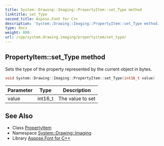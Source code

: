 ```yaml
---
title: System::Drawing::Imaging::PropertyItem::set_Type method
linktitle: set_Type
second_title: Aspose.Font for C++
description: 'System::Drawing::Imaging::PropertyItem::set_Type method. Sets the type of the property represented by the current object in bytes in C++.'
type: docs
weight: 800
url: /cpp/system.drawing.imaging/propertyitem/set_type/
---
```

## PropertyItem::set_Type method


Sets the type of the property represented by the current object in bytes.

```cpp
void System::Drawing::Imaging::PropertyItem::set_Type(int16_t value)
```


| Parameter | Type | Description |
| --- | --- | --- |
| value | int16_t | The value to set |

## See Also

* Class [PropertyItem](../)
* Namespace [System::Drawing::Imaging](../../)
* Library [Aspose.Font for C++](../../../)
